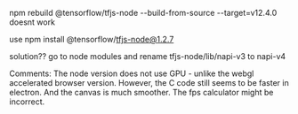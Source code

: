 npm rebuild @tensorflow/tfjs-node --build-from-source --target=v12.4.0
doesnt work

use npm install @tensorflow/tfjs-node@1.2.7

solution?? go to node modules and rename tfjs-node/lib/napi-v3 to napi-v4 

Comments:
The node version does not use GPU - unlike the webgl accelerated browser version. However, the C code still seems to be faster in electron. And the canvas is much smoother. The fps calculator might be incorrect.
